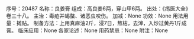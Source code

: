 序号：20487
名称：良姜膏
组成：高良姜6两，穿山甲6两。
出处：《疡医大全》卷三十八。
主治：毒疮并蝎螫、诸恶虫咬伤。
加减：None
功效：None
用法用量：摊贴。
制备方法：上用真麻油2斤，浸7日，熬枯，去滓，入炒过黄丹1斤成膏。
临床应用：None
各家论述：None
用药禁忌：None
附注：None
